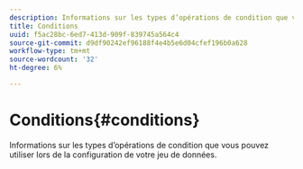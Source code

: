 ```yaml
---
description: Informations sur les types d’opérations de condition que vous pouvez utiliser lors de la configuration de votre jeu de données.
title: Conditions
uuid: f5ac28bc-6ed7-413d-909f-839745a564c4
source-git-commit: d9df90242ef96188f4e4b5e6d04cfef196b0a628
workflow-type: tm+mt
source-wordcount: '32'
ht-degree: 6%

---
```



# Conditions{#conditions}

Informations sur les types d’opérations de condition que vous pouvez utiliser lors de la configuration de votre jeu de données.

